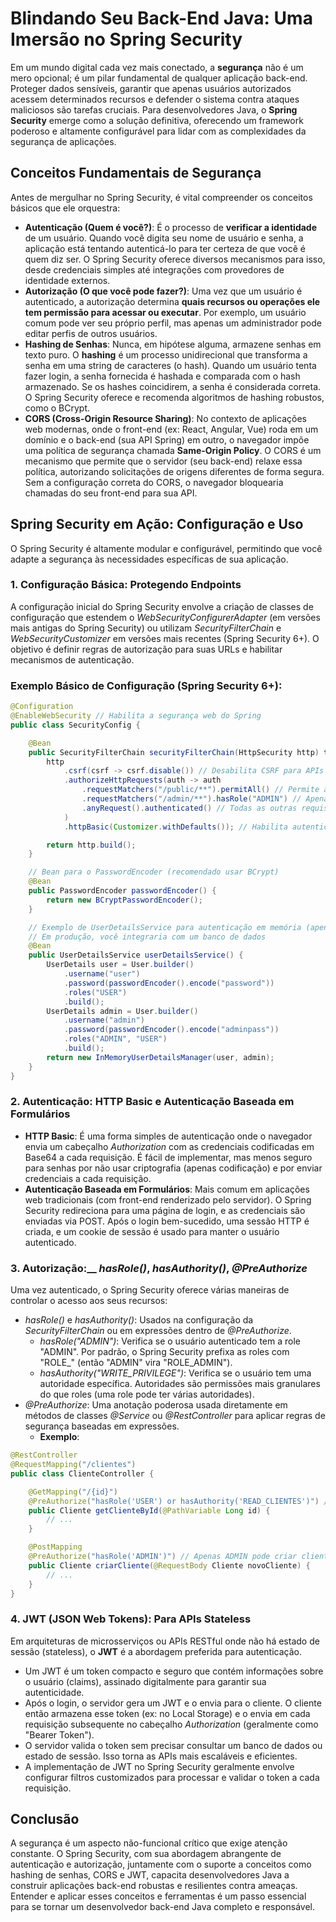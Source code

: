 # Blindando Seu Back-End Java: Uma Imersão no Spring Security
Em um mundo digital cada vez mais conectado, a __segurança__ não é um mero opcional; é um pilar fundamental de qualquer aplicação back-end. Proteger dados sensíveis, garantir que apenas usuários autorizados acessem determinados recursos e defender o sistema contra ataques maliciosos são tarefas cruciais. Para desenvolvedores Java, o __Spring Security__ emerge como a solução definitiva, oferecendo um framework poderoso e altamente configurável para lidar com as complexidades da segurança de aplicações.
## Conceitos Fundamentais de Segurança
Antes de mergulhar no Spring Security, é vital compreender os conceitos básicos que ele orquestra:
* __Autenticação (Quem é você?)__: É o processo de __verificar a identidade__ de um usuário. Quando você digita seu nome de usuário e senha, a aplicação está tentando autenticá-lo para ter certeza de que você é quem diz ser. O Spring Security oferece diversos mecanismos para isso, desde credenciais simples até integrações com provedores de identidade externos.
* __Autorização (O que você pode fazer?)__: Uma vez que um usuário é autenticado, a autorização determina __quais recursos ou operações ele tem permissão para acessar ou executar__. Por exemplo, um usuário comum pode ver seu próprio perfil, mas apenas um administrador pode editar perfis de outros usuários.
* __Hashing de Senhas__: Nunca, em hipótese alguma, armazene senhas em texto puro. O __hashing__ é um processo unidirecional que transforma a senha em uma string de caracteres (o hash). Quando um usuário tenta fazer login, a senha fornecida é hashada e comparada com o hash armazenado. Se os hashes coincidirem, a senha é considerada correta. O Spring Security oferece e recomenda algoritmos de hashing robustos, como o BCrypt.
* __CORS (Cross-Origin Resource Sharing)__: No contexto de aplicações web modernas, onde o front-end (ex: React, Angular, Vue) roda em um domínio e o back-end (sua API Spring) em outro, o navegador impõe uma política de segurança chamada __Same-Origin Policy__. O CORS é um mecanismo que permite que o servidor (seu back-end) relaxe essa política, autorizando solicitações de origens diferentes de forma segura. Sem a configuração correta do CORS, o navegador bloquearia chamadas do seu front-end para sua API.
## Spring Security em Ação: Configuração e Uso
O Spring Security é altamente modular e configurável, permitindo que você adapte a segurança às necessidades específicas de sua aplicação.
### 1. Configuração Básica: Protegendo Endpoints
A configuração inicial do Spring Security envolve a criação de classes de configuração que estendem o _WebSecurityConfigurerAdapter_ (em versões mais antigas do Spring Security) ou utilizam _SecurityFilterChain_ e _WebSecurityCustomizer_ em versões mais recentes (Spring Security 6+). O objetivo é definir regras de autorização para suas URLs e habilitar mecanismos de autenticação.
### Exemplo Básico de Configuração (Spring Security 6+):
```Java
@Configuration
@EnableWebSecurity // Habilita a segurança web do Spring
public class SecurityConfig {

    @Bean
    public SecurityFilterChain securityFilterChain(HttpSecurity http) throws Exception {
        http
            .csrf(csrf -> csrf.disable()) // Desabilita CSRF para APIs REST stateless
            .authorizeHttpRequests(auth -> auth
                .requestMatchers("/public/**").permitAll() // Permite acesso público a URLs que começam com /public
                .requestMatchers("/admin/**").hasRole("ADMIN") // Apenas usuários com ROLE_ADMIN podem acessar /admin
                .anyRequest().authenticated() // Todas as outras requisições exigem autenticação
            )
            .httpBasic(Customizer.withDefaults()); // Habilita autenticação HTTP Basic

        return http.build();
    }

    // Bean para o PasswordEncoder (recomendado usar BCrypt)
    @Bean
    public PasswordEncoder passwordEncoder() {
        return new BCryptPasswordEncoder();
    }

    // Exemplo de UserDetailsService para autenticação em memória (apenas para testes/dev)
    // Em produção, você integraria com um banco de dados
    @Bean
    public UserDetailsService userDetailsService() {
        UserDetails user = User.builder()
            .username("user")
            .password(passwordEncoder().encode("password"))
            .roles("USER")
            .build();
        UserDetails admin = User.builder()
            .username("admin")
            .password(passwordEncoder().encode("adminpass"))
            .roles("ADMIN", "USER")
            .build();
        return new InMemoryUserDetailsManager(user, admin);
    }
}
```
### 2. Autenticação: HTTP Basic e Autenticação Baseada em Formulários
* __HTTP Basic__: É uma forma simples de autenticação onde o navegador envia um cabeçalho _Authorization_ com as credenciais codificadas em Base64 a cada requisição. É fácil de implementar, mas menos seguro para senhas por não usar criptografia (apenas codificação) e por enviar credenciais a cada requisição.
* __Autenticação Baseada em Formulários__: Mais comum em aplicações web tradicionais (com front-end renderizado pelo servidor). O Spring Security redireciona para uma página de login, e as credenciais são enviadas via POST. Após o login bem-sucedido, uma sessão HTTP é criada, e um cookie de sessão é usado para manter o usuário autenticado.
### 3. Autorização:__ _hasRole()_, _hasAuthority()_, _@PreAuthorize_
Uma vez autenticado, o Spring Security oferece várias maneiras de controlar o acesso aos seus recursos:
* _hasRole()_ e _hasAuthority()_: Usados na configuração da _SecurityFilterChain_ ou em expressões dentro de _@PreAuthorize_.
    * _hasRole("ADMIN")_: Verifica se o usuário autenticado tem a role "ADMIN". Por padrão, o Spring Security prefixa as roles com "ROLE_" (então "ADMIN" vira "ROLE_ADMIN").
    * _hasAuthority("WRITE_PRIVILEGE")_: Verifica se o usuário tem uma autoridade específica. Autoridades são permissões mais granulares do que roles (uma role pode ter várias autoridades).
* _@PreAuthorize_: Uma anotação poderosa usada diretamente em métodos de classes _@Service_ ou _@RestController_ para aplicar regras de segurança baseadas em expressões.
    * __Exemplo__:
```Java
@RestController
@RequestMapping("/clientes")
public class ClienteController {

    @GetMapping("/{id}")
    @PreAuthorize("hasRole('USER') or hasAuthority('READ_CLIENTES')") // Apenas USER ou quem tem READ_CLIENTES pode acessar
    public Cliente getClienteById(@PathVariable Long id) {
        // ...
    }

    @PostMapping
    @PreAuthorize("hasRole('ADMIN')") // Apenas ADMIN pode criar clientes
    public Cliente criarCliente(@RequestBody Cliente novoCliente) {
        // ...
    }
}
```
### 4. JWT (JSON Web Tokens): Para APIs Stateless
Em arquiteturas de microsserviços ou APIs RESTful onde não há estado de sessão (stateless), o __JWT__ é a abordagem preferida para autenticação.
* Um JWT é um token compacto e seguro que contém informações sobre o usuário (claims), assinado digitalmente para garantir sua autenticidade.
* Após o login, o servidor gera um JWT e o envia para o cliente. O cliente então armazena esse token (ex: no Local Storage) e o envia em cada requisição subsequente no cabeçalho _Authorization_ (geralmente como "Bearer Token").
* O servidor valida o token sem precisar consultar um banco de dados ou estado de sessão. Isso torna as APIs mais escaláveis e eficientes.
* A implementação de JWT no Spring Security geralmente envolve configurar filtros customizados para processar e validar o token a cada requisição.
## Conclusão
A segurança é um aspecto não-funcional crítico que exige atenção constante. O Spring Security, com sua abordagem abrangente de autenticação e autorização, juntamente com o suporte a conceitos como hashing de senhas, CORS e JWT, capacita desenvolvedores Java a construir aplicações back-end robustas e resilientes contra ameaças. Entender e aplicar esses conceitos e ferramentas é um passo essencial para se tornar um desenvolvedor back-end Java completo e responsável.